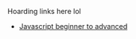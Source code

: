 Hoarding links here lol

- [Javascript beginner to advanced](https://medium.com/@istinishat/javascript-basics-from-beginners-to-advance-programmer-db8840151f12)
